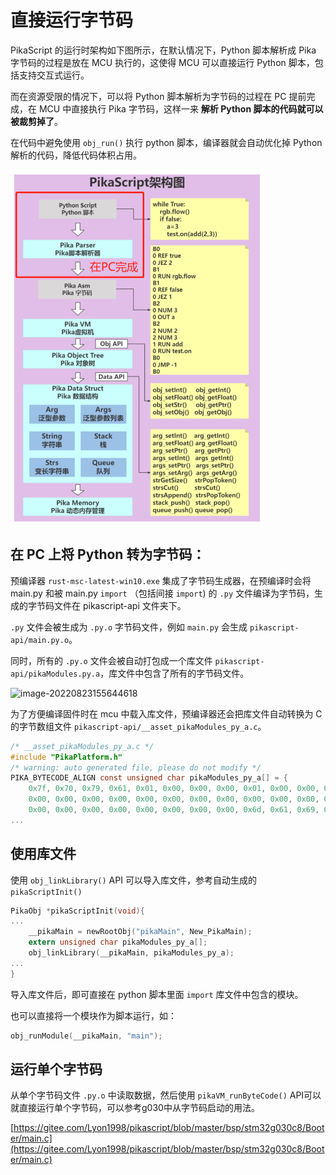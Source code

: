 # 直接运行字节码

PikaScript 的运行时架构如下图所示，在默认情况下，Python 脚本解析成 Pika 字节码的过程是放在 MCU 执行的，这使得 MCU 可以直接运行 Python 脚本，包括支持交互式运行。

而在资源受限的情况下，可以将 Python 脚本解析为字节码的过程在 PC 提前完成，在 MCU 中直接执行 Pika 字节码，这样一来 **解析 Python 脚本的代码就可以被裁剪掉了**。

在代码中避免使用 `obj_run()` 执行 python 脚本，编译器就会自动优化掉 Python 解析的代码，降低代码体积占用。

![](assets/1639281281608-011ffd89-5851-47d8-9dca-438ed963f5d4-164649975346225.png)

## 在 PC 上将 Python 转为字节码：

预编译器 `rust-msc-latest-win10.exe` 集成了字节码生成器，在预编译时会将 main.py 和被 main.py `import` （包括间接 `import`) 的 `.py` 文件编译为字节码，生成的字节码文件在 pikascript-api 文件夹下。

`.py` 文件会被生成为 `.py.o` 字节码文件，例如 `main.py` 会生成 `pikascript-api/main.py.o`。

同时，所有的 `.py.o` 文件会被自动打包成一个库文件 `pikascript-api/pikaModules.py.a`，库文件中包含了所有的字节码文件。

![image-20220823155644618](C:\Users\liang\Desktop\pikadoc\docs\source\assets\image-20220823155644618.png)

为了方便编译固件时在 mcu 中载入库文件，预编译器还会把库文件自动转换为 C 的字节数组文件 `pikascript-api/__asset_pikaModules_py_a.c`。

``` C
/* __asset_pikaModules_py_a.c */
#include "PikaPlatform.h"
/* warning: auto generated file, please do not modify */
PIKA_BYTECODE_ALIGN const unsigned char pikaModules_py_a[] = {
    0x7f, 0x70, 0x79, 0x61, 0x01, 0x00, 0x00, 0x00, 0x01, 0x00, 0x00, 0x00, 
    0x00, 0x00, 0x00, 0x00, 0x00, 0x00, 0x00, 0x00, 0x00, 0x00, 0x00, 0x00, 
    0x00, 0x00, 0x00, 0x00, 0x00, 0x00, 0x00, 0x00, 0x6d, 0x61, 0x69, 0x6e, 
...
```

## 使用库文件

使用 `obj_linkLibrary()` API 可以导入库文件，参考自动生成的 `pikaScriptInit()`
``` C
PikaObj *pikaScriptInit(void){
...
    __pikaMain = newRootObj("pikaMain", New_PikaMain);
    extern unsigned char pikaModules_py_a[];
    obj_linkLibrary(__pikaMain, pikaModules_py_a);
...
}
```

 导入库文件后，即可直接在 python 脚本里面 `import` 库文件中包含的模块。

 也可以直接将一个模块作为脚本运行，如：
 ``` C
 obj_runModule(__pikaMain, "main");
 ```

## 运行单个字节码

从单个字节码文件 `.py.o` 中读取数据，然后使用 `pikaVM_runByteCode()` API可以就直接运行单个字节码，可以参考g030中从字节码启动的用法。

[https://gitee.com/Lyon1998/pikascript/blob/master/bsp/stm32g030c8/Booter/main.c](https://gitee.com/Lyon1998/pikascript/blob/master/bsp/stm32g030c8/Booter/main.c)

